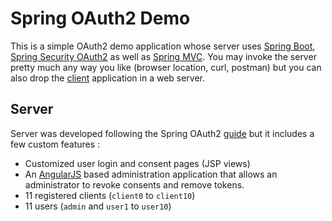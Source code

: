 # Spring OAuth2 Demo
This is a simple OAuth2 demo application whose server uses [Spring Boot](http://projects.spring.io/spring-boot),
[Spring Security OAuth2](http://projects.spring.io/spring-security-oauth) as well as [Spring MVC](http://docs.spring.io/spring/docs/current/spring-framework-reference/html/mvc.html). You may invoke the server pretty much any way you like (browser location, curl, postman) but you can also drop the [client](/client) application in a web server.

## Server
Server was developed following the Spring OAuth2 [guide](http://projects.spring.io/spring-security-oauth/docs/oauth2.html) but it includes a few custom features :
* Customized user login and consent pages (JSP views)
* An [AngularJS](https://angularjs.org) based administration application that allows an administrator to revoke consents and remove tokens.
* 11 registered clients (`client0` to `client10`)
* 11 users (`admin` and `user1` to `user10`)
